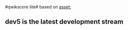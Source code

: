 #qwikscore lite#
based on [asset:](https://appirio.my.salesforce.com/apex/CMC_AssetView?id=a3E50000000CaZyEAK&sfdc.override=1 "Asset")

## dev5 is the latest development stream

